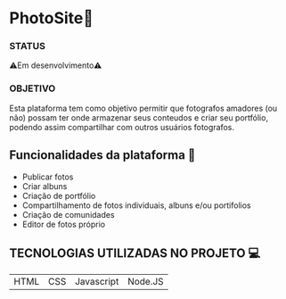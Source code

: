 <h1>PhotoSite📸</h1>

### STATUS 
⚠️Em desenvolvimento⚠️

### OBJETIVO
Esta plataforma tem como objetivo permitir que fotografos amadores (ou não) possam ter onde armazenar seus conteudos e criar seu portfólio, podendo assim compartilhar com outros usuários fotografos.

## Funcionalidades da plataforma 📍
+ Publicar fotos
+ Criar albuns
+ Criação de portfólio
+ Compartilhamento de fotos individuais, albuns e/ou portifolios 
+ Criação de comunidades 
+ Editor de fotos próprio

## TECNOLOGIAS UTILIZADAS NO PROJETO 💻
<table>
  <tr>
  <td>HTML</td>
  <td>CSS</td>
  <td>Javascript</td>
  <td>Node.JS</td>
  </tr>
</table>
